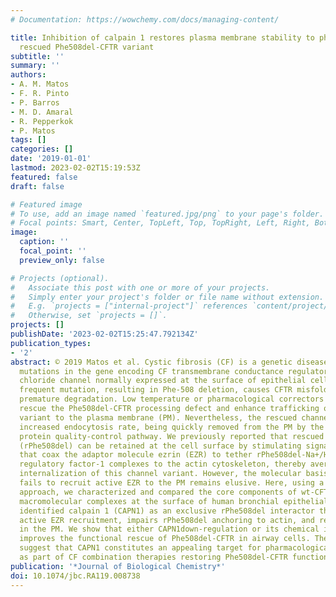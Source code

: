```yaml
---
# Documentation: https://wowchemy.com/docs/managing-content/

title: Inhibition of calpain 1 restores plasma membrane stability to pharmacologically
  rescued Phe508del-CFTR variant
subtitle: ''
summary: ''
authors:
- A. M. Matos
- F. R. Pinto
- P. Barros
- M. D. Amaral
- R. Pepperkok
- P. Matos
tags: []
categories: []
date: '2019-01-01'
lastmod: 2023-02-02T15:19:53Z
featured: false
draft: false

# Featured image
# To use, add an image named `featured.jpg/png` to your page's folder.
# Focal points: Smart, Center, TopLeft, Top, TopRight, Left, Right, BottomLeft, Bottom, BottomRight.
image:
  caption: ''
  focal_point: ''
  preview_only: false

# Projects (optional).
#   Associate this post with one or more of your projects.
#   Simply enter your project's folder or file name without extension.
#   E.g. `projects = ["internal-project"]` references `content/project/deep-learning/index.md`.
#   Otherwise, set `projects = []`.
projects: []
publishDate: '2023-02-02T15:25:47.792134Z'
publication_types:
- '2'
abstract: © 2019 Matos et al. Cystic fibrosis (CF) is a genetic disease caused by
  mutations in the gene encoding CF transmembrane conductance regulator (CFTR), a
  chloride channel normally expressed at the surface of epithelial cells. The most
  frequent mutation, resulting in Phe-508 deletion, causes CFTR misfolding and its
  premature degradation. Low temperature or pharmacological correctors can partly
  rescue the Phe508del-CFTR processing defect and enhance trafficking of this channel
  variant to the plasma membrane (PM). Nevertheless, the rescued channels have an
  increased endocytosis rate, being quickly removed from the PM by the peripheral
  protein quality-control pathway. We previously reported that rescued Phe508del-CFTR
  (rPhe508del) can be retained at the cell surface by stimulating signaling pathways
  that coax the adaptor molecule ezrin (EZR) to tether rPhe508del-Na+/H+-exchange
  regulatory factor-1 complexes to the actin cytoskeleton, thereby averting the rapid
  internalization of this channel variant. However, the molecular basis for why rPhe508del
  fails to recruit active EZR to the PM remains elusive. Here, using a proteomics
  approach, we characterized and compared the core components of wt-CFTR- or rPhe508del-containing
  macromolecular complexes at the surface of human bronchial epithelial cells. We
  identified calpain 1 (CAPN1) as an exclusive rPhe508del interactor that prevents
  active EZR recruitment, impairs rPhe508del anchoring to actin, and reduces its stability
  in the PM. We show that either CAPN1down-regulation or its chemical inhibition dramatically
  improves the functional rescue of Phe508del-CFTR in airway cells. These observations
  suggest that CAPN1 constitutes an appealing target for pharmacological intervention,
  as part of CF combination therapies restoring Phe508del-CFTR function.
publication: '*Journal of Biological Chemistry*'
doi: 10.1074/jbc.RA119.008738
---
```


